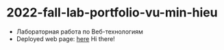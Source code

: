 # 2022-fall-lab-portfolio-vu-min-hieu

-   Лабораторная работа по Веб-технологиям
-   Deployed web page: [here](http://hieuminhvuu.github.io/portfolio)
    Hi there!
